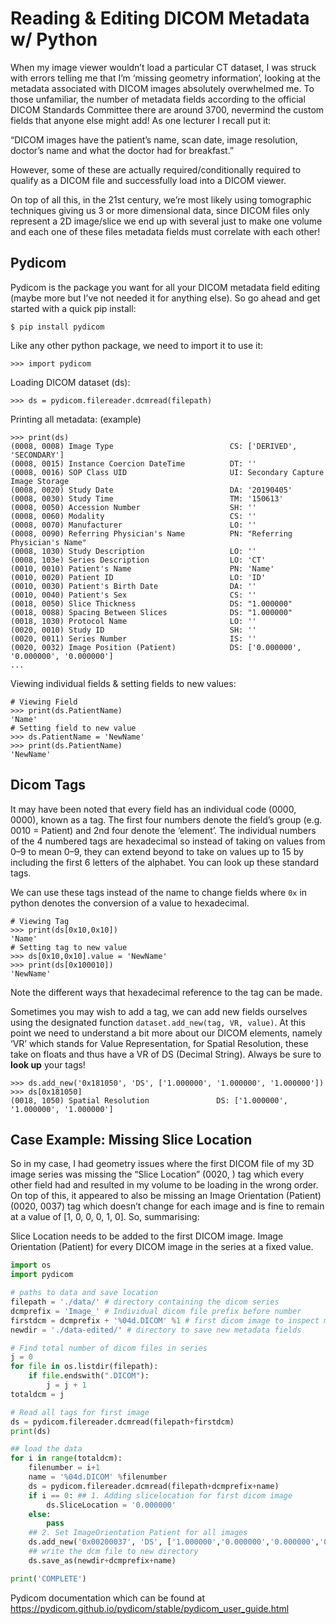 # Reading & Editing DICOM Metadata w/ Python

When my image viewer wouldn’t load a particular CT dataset, I was struck with errors telling me 
that I’m ‘missing geometry information’, looking at the metadata associated with DICOM images 
absolutely overwhelmed me. To those unfamiliar, the number of metadata fields according to the 
official DICOM Standards Committee there are around 3700, nevermind the custom fields that anyone 
else might add! As one lecturer I recall put it:

“DICOM images have the patient’s name, scan date, image resolution, doctor’s name and what the doctor had for breakfast.”

However, some of these are actually required/conditionally required to qualify as a DICOM file and successfully load into a DICOM viewer.

On top of all this, in the 21st century, we’re most likely using tomographic techniques giving us 3 or more dimensional data, since DICOM files only represent a 2D image/slice we end up with several just to make one volume and each one of these files metadata fields must correlate with each other!

## Pydicom

Pydicom is the package you want for all your DICOM metadata field editing (maybe more but I’ve not needed it for anything else). So go ahead and get started with a quick pip install:

```
$ pip install pydicom
```

Like any other python package, we need to import it to use it:

```
>>> import pydicom
```

Loading DICOM dataset (ds):

```
>>> ds = pydicom.filereader.dcmread(filepath)
```

Printing all metadata: (example)

```
>>> print(ds)
(0008, 0008) Image Type                          CS: ['DERIVED', 'SECONDARY']
(0008, 0015) Instance Coercion DateTime          DT: ''
(0008, 0016) SOP Class UID                       UI: Secondary Capture Image Storage
(0008, 0020) Study Date                          DA: '20190405'
(0008, 0030) Study Time                          TM: '150613'
(0008, 0050) Accession Number                    SH: ''
(0008, 0060) Modality                            CS: ''
(0008, 0070) Manufacturer                        LO: ''
(0008, 0090) Referring Physician's Name          PN: "Referring Physician's Name"
(0008, 1030) Study Description                   LO: ''
(0008, 103e) Series Description                  LO: 'CT'
(0010, 0010) Patient's Name                      PN: 'Name'
(0010, 0020) Patient ID                          LO: 'ID'
(0010, 0030) Patient's Birth Date                DA: ''
(0010, 0040) Patient's Sex                       CS: ''
(0018, 0050) Slice Thickness                     DS: "1.000000"
(0018, 0088) Spacing Between Slices              DS: "1.000000"
(0018, 1030) Protocol Name                       LO: ''
(0020, 0010) Study ID                            SH: ''
(0020, 0011) Series Number                       IS: ''
(0020, 0032) Image Position (Patient)            DS: ['0.000000', '0.000000', '0.000000']
...
```

Viewing individual fields & setting fields to new values:

```
# Viewing Field
>>> print(ds.PatientName)
'Name'
# Setting field to new value
>>> ds.PatientName = 'NewName'
>>> print(ds.PatientName)
'NewName'
```

## Dicom Tags

It may have been noted that every field has an individual code (0000, 0000), known as a tag. The first four numbers denote the field’s group (e.g. 0010 = Patient) and 2nd four denote the ‘element’. The individual numbers of the 4 numbered tags are hexadecimal so instead of taking on values from 0–9 to mean 0–9, they can extend beyond to take on values up to 15 by including the first 6 letters of the alphabet. You can look up these standard tags.

We can use these tags instead of the name to change fields where `0x` in python denotes the conversion of a value to hexadecimal.

```
# Viewing Tag
>>> print(ds[0x10,0x10])
'Name'
# Setting tag to new value
>>> ds[0x10,0x10].value = 'NewName'
>>> print(ds[0x100010])
'NewName'
```

Note the different ways that hexadecimal reference to the tag can be made.

Sometimes you may wish to add a tag, we can add new fields ourselves using the designated function `dataset.add_new(tag, VR, value)`. At this point we need to understand a bit more about our DICOM elements, namely ‘VR’ which stands for Value Representation, for Spatial Resolution, these take on floats and thus have a VR of DS (Decimal String). Always be sure to **look up** your tags!

```
>>> ds.add_new('0x181050', 'DS', ['1.000000', '1.000000', '1.000000'])
>>> ds[0x181050]
(0018, 1050) Spatial Resolution               DS: ['1.000000', '1.000000', '1.000000']
```

## Case Example: Missing Slice Location

So in my case, I had geometry issues where the first DICOM file of my 3D image series was missing the “Slice Location” (0020, ) tag which every other field had and resulted in my volume to be loading in the wrong order. On top of this, it appeared to also be missing an Image Orientation (Patient) (0020, 0037) tag which doesn’t change for each image and is fine to remain at a value of [1, 0, 0, 0, 1, 0]. So, summarising:

Slice Location needs to be added to the first DICOM image.
Image Orientation (Patient) for every DICOM image in the series at a fixed value.
    
```python
import os
import pydicom

# paths to data and save location
filepath = './data/' # directory containing the dicom series
dcmprefix = 'Image_' # Individual dicom file prefix before number
firstdcm = dcmprefix + '%04d.DICOM' %1 # first dicom image to inspect metadata fields
newdir = './data-edited/' # directory to save new metadata fields

# Find total number of dicom files in series
j = 0
for file in os.listdir(filepath):
    if file.endswith(".DICOM"):
        j = j + 1
totaldcm = j 

# Read all tags for first image
ds = pydicom.filereader.dcmread(filepath+firstdcm)
print(ds)

## load the data
for i in range(totaldcm):
    filenumber = i+1
    name = '%04d.DICOM' %filenumber
    ds = pydicom.filereader.dcmread(filepath+dcmprefix+name)
    if i == 0: ## 1. Adding slicelocation for first dicom image
        ds.SliceLocation = '0.000000'
    else:
        pass
    ## 2. Set ImageOrientation Patient for all images
    ds.add_new('0x00200037', 'DS', ['1.000000','0.000000','0.000000','0.000000','1.000000','0.000000'])
    ## write the dcm file to new directory
    ds.save_as(newdir+dcmprefix+name)

print('COMPLETE')
```

Pydicom documentation which can be found at https://pydicom.github.io/pydicom/stable/pydicom_user_guide.html
